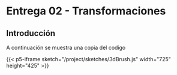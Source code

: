 # Entrega 02 - Transformaciones

## Introducción

A continuación se muestra una copia del codigo

{{< p5-iframe sketch="/project/sketches/3dBrush.js" width="725" height="425" >}}